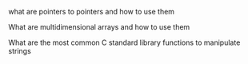 what are pointers to pointers and how to use them

What are multidimensional arrays and how to use them

What are the most common C standard library functions to manipulate strings
